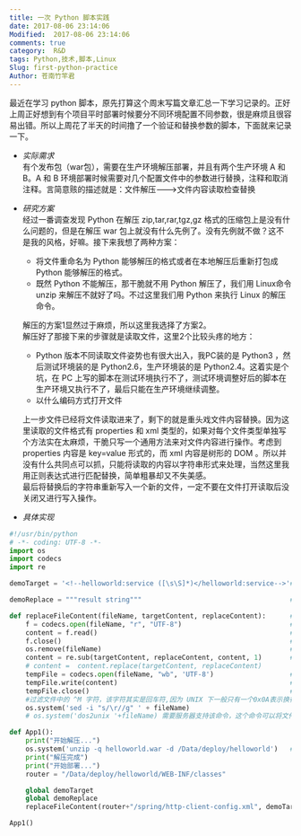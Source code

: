 ```yaml
---
title: 一次 Python 脚本实践
date: 2017-08-06 23:14:06
Modified:  2017-08-06 23:14:06
comments: true
category:  R&D
tags: Python,技术,脚本,Linux
Slug: first-python-practice
Author: 苍南竹竿君
---
```


最近在学习 python 脚本，原先打算这个周末写篇文章汇总一下学习记录的。正好上周正好想到有个项目平时部署时候要分不同环境配置不同参数，很是麻烦且很容易出错。所以上周花了半天的时间撸了一个验证和替换参数的脚本，下面就来记录一下。<!--more-->  
* *实际需求*  
    有个发布包（war包），需要在生产环境解压部署，并且有两个生产环境 A 和 B。A 和 B 环境部署时候需要对几个配置文件中的参数进行替换，注释和取消注释。言简意赅的描述就是：文件解压--->文件内容读取检查替换

* *研究方案*  
    经过一番调查发现 Python 在解压 zip,tar,rar,tgz,gz 格式的压缩包上是没有什么问题的，但是在解压 war 包上就没有什么先例了。没有先例就不做？这不是我的风格，好嘛。接下来我想了两种方案：  
    * 将文件重命名为 Python 能够解压的格式或者在本地解压后重新打包成 Python 能够解压的格式。  
    * 既然 Python 不能解压，那干脆就不用 Python 解压了，我们用 Linux命令 unzip 来解压不就好了吗。不过这里我们用 Python 来执行 Linux 的解压命令。    

    解压的方案1显然过于麻烦，所以这里我选择了方案2。  
    解压好了那接下来的步骤就是读取文件，这里2个比较头疼的地方：  
    * Python 版本不同读取文件姿势也有很大出入，我PC装的是 Python3 ，然后测试环境装的是 Python2.6，生产环境装的是 Python2.4。这着实是个坑，在 PC 上写的脚本在测试环境执行不了，测试环境调整好后的脚本在生产环境又执行不了，最后只能在生产环境继续调整。  
    * 以什么编码方式打开文件  
    
    上一步文件已经将文件读取进来了，剩下的就是重头戏文件内容替换。因为这里读取的文件格式有 properties 和 xml 类型的，如果对每个文件类型单独写个方法实在太麻烦，干脆只写一个通用方法来对文件内容进行操作。考虑到 properties 内容是 key=value 形式的，而 xml 内容是树形的 DOM 。所以并没有什么共同点可以抓，只能将读取的内容以字符串形式来处理，当然这里我用正则表达式进行匹配替换，简单粗暴却又不失美感。  
    最后将替换后的字符串重新写入一个新的文件，一定不要在文件打开读取后没关闭又进行写入操作。  

  
* *具体实现*  
```python
#!/usr/bin/python
# -*- coding: UTF-8 -*-
import os
import codecs
import re

demoTarget = '<!--helloworld:service ([\s\S]*)</helloworld:service-->'#被替换的内容（正则表达式来匹配）

demoReplace = """result string"""                                     #替换后的内容

def replaceFileContent(fileName, targetContent, replaceContent):      #方法（文件名，替换目标的内容，替换后的内容）
    f = codecs.open(fileName, "r", "UTF-8")                           #以只读，UTF-8方式编码读取打开文件
    content = f.read()                                                #读取文件内容
    f.close()                                                         #文件读取后记得关闭
    os.remove(fileName)                                               #删除文件
    content = re.sub(targetContent, replaceContent, content, 1)       #替换文件内容
    # content =  content.replace(targetContent, replaceContent)
    tempFile = codecs.open(fileName, "wb", 'UTF-8')                   #已二进制,写入，UTF-8编码方式打开一个新的文件
    tempFile.write(content)                                           #写入替换后全部的内容到新打开的文件中
    tempFile.close()                                                  #关闭文件
    #过滤文件中的 ^M 字符，该字符其实是回车符,因为 UNIX 下一般只有一个0x0A表示换行，Windows 下一般都是 0x0D 和 0x0A 两个字符，所以 Linux 下会多出一个 0x0A 字符，看到的结果就是每行后面都有一个 ^M 字符。所以需要过滤一下。
    os.system('sed -i "s/\r//g" ' + fileName)                         
    # os.system('dos2unix '+fileName) 需要服务器支持该命令，这个命令可以将文件内容转成适合 UNIX 格式的文件内容。

def App1():
    print("开始解压...")
    os.system('unzip -q helloworld.war -d /Data/deploy/helloworld')   #执行 Shell 命令
    print("解压完成")
    print("开始部署...")
    router = "/Data/deploy/helloworld/WEB-INF/classes"

    global demoTarget
    global demoReplace
    replaceFileContent(router+"/spring/http-client-config.xml", demoTarget, demoReplace) #调用方法

App1()
```
